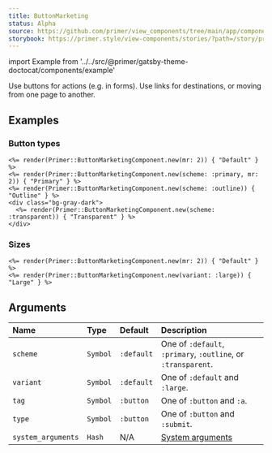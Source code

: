 ```yaml
---
title: ButtonMarketing
status: Alpha
source: https://github.com/primer/view_components/tree/main/app/components/primer/button_marketing_component.rb
storybook: https://primer.style/view-components/stories/?path=/story/primer-button-marketing-component
---
```


import Example from '../../src/@primer/gatsby-theme-doctocat/components/example'

<!-- Warning: AUTO-GENERATED file, do not edit. Add code comments to your Ruby instead <3 -->

Use buttons for actions (e.g. in forms). Use links for destinations, or moving from one page to another.

## Examples

### Button types

<Example src="<button type='button' class='btn-mktg mr-2'>Default</button><button type='button' class='btn-mktg btn-primary-mktg mr-2'>Primary</button><button type='button' class='btn-mktg btn-outline-mktg '>Outline</button><div class='bg-gray-dark'>  <button type='button' class='btn-mktg btn-transparent '>Transparent</button></div>" />

```erb
<%= render(Primer::ButtonMarketingComponent.new(mr: 2)) { "Default" } %>
<%= render(Primer::ButtonMarketingComponent.new(scheme: :primary, mr: 2)) { "Primary" } %>
<%= render(Primer::ButtonMarketingComponent.new(scheme: :outline)) { "Outline" } %>
<div class="bg-gray-dark">
  <%= render(Primer::ButtonMarketingComponent.new(scheme: :transparent)) { "Transparent" } %>
</div>
```

### Sizes

<Example src="<button type='button' class='btn-mktg mr-2'>Default</button><button type='button' class='btn-mktg btn-large-mktg '>Large</button>" />

```erb
<%= render(Primer::ButtonMarketingComponent.new(mr: 2)) { "Default" } %>
<%= render(Primer::ButtonMarketingComponent.new(variant: :large)) { "Large" } %>
```

## Arguments

| Name | Type | Default | Description |
| :- | :- | :- | :- |
| `scheme` | `Symbol` | `:default` | One of `:default`, `:primary`, `:outline`, or `:transparent`. |
| `variant` | `Symbol` | `:default` | One of `:default` and `:large`. |
| `tag` | `Symbol` | `:button` | One of `:button` and `:a`. |
| `type` | `Symbol` | `:button` | One of `:button` and `:submit`. |
| `system_arguments` | `Hash` | N/A | [System arguments](/system-arguments) |
